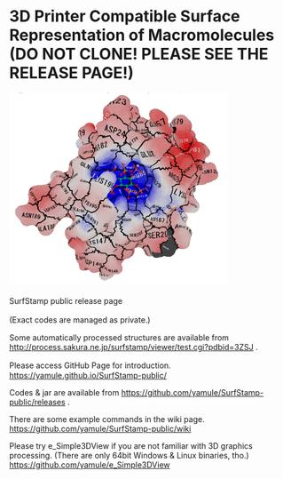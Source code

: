 # 3D Printer Compatible Surface Representation of Macromolecules (DO NOT CLONE! PLEASE SEE THE RELEASE PAGE!)

![example](https://raw.githubusercontent.com/yamule/SurfStamp-public/master/docs/img/apbs_example.png)　　

SurfStamp public release page 　　

(Exact codes are managed as private.)　　

Some automatically processed structures are available from
http://process.sakura.ne.jp/surfstamp/viewer/test.cgi?pdbid=3ZSJ
.

Please access GitHub Page for introduction.　
https://yamule.github.io/SurfStamp-public/

Codes & jar are available from 
https://github.com/yamule/SurfStamp-public/releases
.

There are some example commands in the wiki page.
https://github.com/yamule/SurfStamp-public/wiki

Please try e_Simple3DView if you are not familiar with 3D graphics processing. (There are only 64bit Windows & Linux binaries, tho.)
https://github.com/yamule/e_Simple3DView
